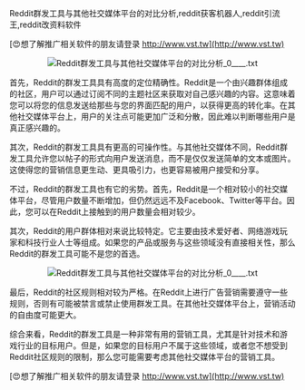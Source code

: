 Reddit群发工具与其他社交媒体平台的对比分析,reddit获客机器人,reddit引流王,reddit改资料软件

[😍想了解推广相关软件的朋友请登录 http://www.vst.tw](http://www.vst.tw)

 <center><img src="https://vst.tw/MP4/tuiguang/png/3.png" alt="Reddit群发工具与其他社交媒体平台的对比分析_0____.txt"></center>

首先，Reddit的群发工具具有高度的定位精确性。Reddit是一个由兴趣群体组成的社区，用户可以通过订阅不同的主题社区来获取对自己感兴趣的内容。这意味着您可以将您的信息发送给那些与您的界面匹配的用户，以获得更高的转化率。在其他社交媒体平台上，用户的关注点可能更加广泛和分散，因此难以判断哪些用户是真正感兴趣的。

其次，Reddit的群发工具具有更高的可操作性。与其他社交媒体不同，Reddit群发工具允许您以帖子的形式向用户发送消息，而不是仅仅发送简单的文本或图片。这使得您的营销信息更生动、更具吸引力，也更容易被用户接受和分享。

不过，Reddit的群发工具也有它的劣势。首先，Reddit是一个相对较小的社交媒体平台，尽管用户数量不断增加，但仍然远远不及Facebook、Twitter等平台。因此，您可以在Reddit上接触到的用户数量会相对较少。

其次，Reddit的用户群体相对来说比较特定。它主要由技术爱好者、网络游戏玩家和科技行业人士等组成。如果您的产品或服务与这些领域没有直接相关性，那么Reddit的群发工具可能不是您的首选。

 <center><img src="https://vst.tw/MP4/tuiguang/png/4.png" alt="Reddit群发工具与其他社交媒体平台的对比分析_0____.txt"></center>

最后，Reddit的社区规则相对较为严格。在Reddit上进行广告营销需要遵守一些规则，否则有可能被禁言或禁止使用群发工具。在其他社交媒体平台上，营销活动的自由度可能更大。

综合来看，Reddit的群发工具是一种非常有用的营销工具，尤其是针对技术和游戏行业的目标用户。但是，如果您的目标用户不属于这些领域，或者您不想受到Reddit社区规则的限制，那么您可能需要考虑其他社交媒体平台的营销工具。

[😍想了解推广相关软件的朋友请登录 http://www.vst.tw](http://www.vst.tw)



